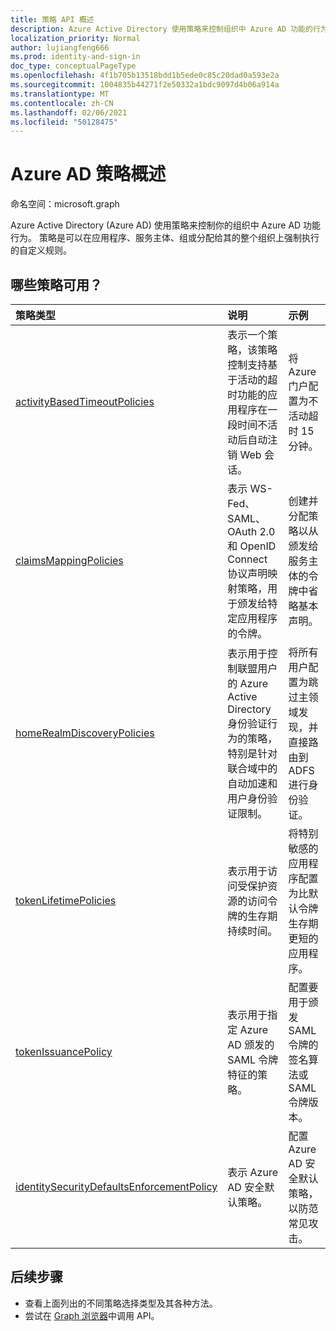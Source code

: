 ```yaml
---
title: 策略 API 概述
description: Azure Active Directory 使用策略来控制组织中 Azure AD 功能的行为。
localization_priority: Normal
author: lujiangfeng666
ms.prod: identity-and-sign-in
doc_type: conceptualPageType
ms.openlocfilehash: 4f1b705b13518bdd1b5ede0c85c20dad0a593e2a
ms.sourcegitcommit: 1004835b44271f2e50332a1bdc9097d4b06a914a
ms.translationtype: MT
ms.contentlocale: zh-CN
ms.lasthandoff: 02/06/2021
ms.locfileid: "50128475"
---
```

# <a name="azure-ad-policy-overview"></a>Azure AD 策略概述

命名空间：microsoft.graph



Azure Active Directory (Azure AD) 使用策略来控制你的组织中 Azure AD 功能行为。 策略是可以在应用程序、服务主体、组或分配给其的整个组织上强制执行的自定义规则。

## <a name="what-policies-are-available"></a>哪些策略可用？

| 策略类型       | 说明 | 示例 |
|:-------------|:------------|:------------|
|[activityBasedTimeoutPolicies](activityBasedTimeoutPolicy.md)| 表示一个策略，该策略控制支持基于活动的超时功能的应用程序在一段时间不活动后自动注销 Web 会话。| 将 Azure 门户配置为不活动超时 15 分钟。 |
|[claimsMappingPolicies](claimsMappingPolicy.md)| 表示 WS-Fed、SAML、OAuth 2.0 和 OpenID Connect 协议声明映射策略，用于颁发给特定应用程序的令牌。 | 创建并分配策略以从颁发给服务主体的令牌中省略基本声明。 |
|[homeRealmDiscoveryPolicies](homeRealmDiscoveryPolicy.md)| 表示用于控制联盟用户的 Azure Active Directory 身份验证行为的策略，特别是针对联合域中的自动加速和用户身份验证限制。| 将所有用户配置为跳过主领域发现，并直接路由到 ADFS 进行身份验证。 |
|[tokenLifetimePolicies](tokenlifetimepolicy.md)|表示用于访问受保护资源的访问令牌的生存期持续时间。| 将特别敏感的应用程序配置为比默认令牌生存期更短的应用程序。|
|[tokenIssuancePolicy](tokenIssuancePolicy.md)|表示用于指定 Azure AD 颁发的 SAML 令牌特征的策略。| 配置要用于颁发 SAML 令牌的签名算法或 SAML 令牌版本。
|[identitySecurityDefaultsEnforcementPolicy](identitysecuritydefaultsenforcementpolicy.md)|表示 Azure AD 安全默认策略。| 配置 Azure AD 安全默认策略，以防范常见攻击。

## <a name="next-steps"></a>后续步骤

* 查看上面列出的不同策略选择类型及其各种方法。
* 尝试在 [Graph 浏览器](https://developer.microsoft.com/graph/graph-explorer)中调用 API。

